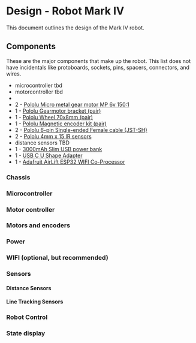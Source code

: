 # Design - Robot Mark IV 

This document outlines the design of the Mark IV robot.

## Components

These are the major components that make up the robot. This list does not have incidentals like protoboards, sockets, pins,
spacers, connectors, and wires.

- microcontroller tbd
- motorcontroller tbd
- 
- 2 - [Pololu Micro metal gear motor MP 6v 150:1](https://www.pololu.com/product/2382)
- 1 - [Pololu Gearmotor bracket (pair)](https://www.pololu.com/product/989)
- 1 - [Pololu Wheel 70x8mm (pair)](https://www.pololu.com/product/1425)
- 1 - [Pololu Magnetic encoder kit (pair)](https://www.pololu.com/product/4760)
- 2 - [Pololu 6-pin Single-ended Female cable (JST-SH)](https://www.pololu.com/product/4762)
- 2 - [Pololu 4mm x 15 IR sensors](https://www.pololu.com/product/4115)
-  distance sensors TBD
- 1 - [3000mAh Slim USB power bank](https://www.amazon.com/gp/product/B07K9HJR4X/)
- 1 - [USB C U Shape Adapter](https://www.amazon.com/gp/product/B09ZHFWZR9/)
- 1 - [Adafruit AirLift ESP32 WIFI Co-Processor](https://www.adafruit.com/product/4201)

### Chassis


  
### Microcontroller



### Motor controller



### Motors and encoders



### Power



### WIFI (optional, but recommended)



### Sensors



#### Distance Sensors



#### Line Tracking Sensors



### Robot Control


  
### State display


